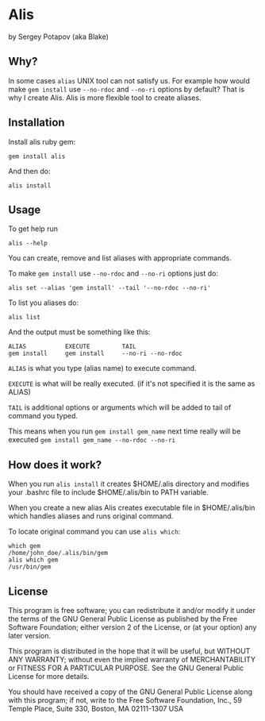 # Alis
by Sergey Potapov (aka Blake)

## Why?

In some cases `alias` UNIX tool can not satisfy us. For example how would make `gem install` use `--no-rdoc` and `--no-ri` options by default? That is why I create Alis. Alis is more flexible tool to create aliases.

## Installation

Install alis ruby gem:

    gem install alis

And then do:

    alis install


## Usage

To get help run

    alis --help

You can create, remove and list aliases with appropriate commands.

To make `gem install` use `--no-rdoc` and `--no-ri` options just do:

    alis set --alias 'gem install' --tail '--no-rdoc --no-ri'

To list you aliases do:

    alis list

And the output must be something like this:

    ALIAS           EXECUTE         TAIL             
    gem install     gem install     --no-ri --no-rdoc

`ALIAS` is what you type (alias name) to execute command.

`EXECUTE` is what will be really executed. (if it's not specified it is the same as ALIAS)

`TAIL` is additional options or arguments which will be added to tail of command you typed.

This means when you run `gem install gem_name` next time really will be executed `gem install gem_name --no-rdoc --no-ri`

    
## How does it work?

When you run `alis install` it creates $HOME/.alis directory and modifies your .bashrc file to include $HOME/.alis/bin to PATH variable.

When you create a new alias Alis creates executable file in $HOME/.alis/bin which handles aliases and runs original command.

To locate original command you can use `alis which`:

    which gem
    /home/john_doe/.alis/bin/gem
    alis which gem
    /usr/bin/gem


## License

This program is free software; you can redistribute it and/or
modify it under the terms of the GNU General Public License as
published by the Free Software Foundation; either version 2 of
the License, or (at your option) any later version.

This program is distributed in the hope that it will be useful,
but WITHOUT ANY WARRANTY; without even the implied warranty of
MERCHANTABILITY or FITNESS FOR A PARTICULAR PURPOSE. See the GNU
General Public License for more details.

You should have received a copy of the GNU General Public License
along with this program; if not, write to the Free Software
Foundation, Inc., 59 Temple Place, Suite 330, Boston,
MA 02111-1307 USA
